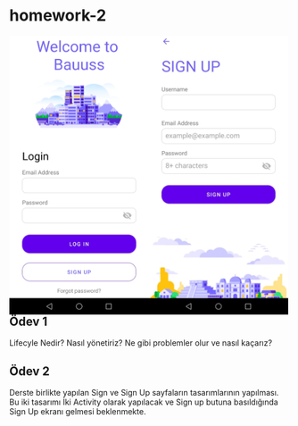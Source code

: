 # homework-2

<img src="https://github.com/MrNirva/Patika-Pazarama-Bootcamp-Week-2-Task/blob/main/ss_1.jpg" align="left" height="500" width="250" >
<img src="https://github.com/MrNirva/Patika-Pazarama-Bootcamp-Week-2-Task/blob/main/ss_2.jpg" align="left" height="500" width="250" >

## Ödev 1 

Lifecyle Nedir? Nasıl yönetiriz? Ne gibi problemler olur ve nasıl kaçarız?

## Ödev 2

Derste birlikte yapılan Sign ve Sign Up sayfaların tasarımlarının yapılması. Bu iki tasarımı İki Activity olarak yapılacak ve Sign up butuna basıldığında Sign Up ekranı gelmesi beklenmekte.

